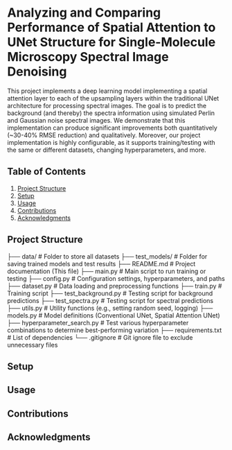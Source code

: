 # Analyzing and Comparing Performance of Spatial Attention to UNet Structure for Single-Molecule Microscopy Spectral Image Denoising

This project implements a deep learning model implementing a spatial attention layer to each of the upsampling layers
within the traditional UNet architecture for processing spectral images. The goal is to predict the background
(and thereby) the spectra information using simulated Perlin and Gaussian noise spectral images. We demonstrate that
this implementation can produce significant improvements both quantitatively (~30-40% RMSE reduction) and qualitatively.
Moreover, our project implementation is highly configurable, as it supports training/testing with the same or different
datasets, changing hyperparameters, and more.

## Table of Contents
1. [Project Structure](#project-structure)
2. [Setup](#setup)
3. [Usage](#usage)
4. [Contributions](#contributions)
5. [Acknowledgments](#acknowledgments)

## Project Structure

├── data/                    # Folder to store all datasets
├── test_models/             # Folder for saving trained models and test results
├── README.md                # Project documentation (This file)
├── main.py                  # Main script to run training or testing
├── config.py                # Configuration settings, hyperparameters, and paths
├── dataset.py               # Data loading and preprocessing functions
├── train.py                 # Training script
├── test_background.py       # Testing script for background predictions
├── test_spectra.py          # Testing script for spectral predictions
├── utils.py                 # Utility functions (e.g., setting random seed, logging)
├── models.py                # Model definitions (Conventional UNet, Spatial Attention UNet)
├── hyperparameter_search.py # Test various hyperparameter combinations to determine best-performing variation
├── requirements.txt         # List of dependencies
└── .gitignore               # Git ignore file to exclude unnecessary files

## Setup

## Usage

## Contributions

## Acknowledgments
